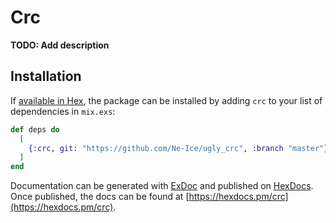 # Crc

**TODO: Add description**

## Installation

If [available in Hex](https://hex.pm/docs/publish), the package can be installed
by adding `crc` to your list of dependencies in `mix.exs`:

```elixir
def deps do
  [
    {:crc, git: "https://github.com/Ne-Ice/ugly_crc", :branch "master"}
  ]
end
```

Documentation can be generated with [ExDoc](https://github.com/elixir-lang/ex_doc)
and published on [HexDocs](https://hexdocs.pm). Once published, the docs can
be found at [https://hexdocs.pm/crc](https://hexdocs.pm/crc).

